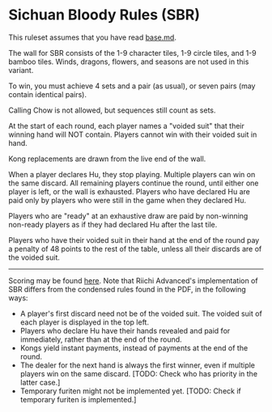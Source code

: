# Sichuan Bloody Rules (SBR)

This ruleset assumes that you have read [base.md](documentation/WIP_base.md).

The wall for SBR consists of the 1-9 character tiles, 1-9 circle tiles, and 1-9 bamboo tiles. Winds, dragons, flowers, and seasons are not used in this variant.

To win, you must achieve 4 sets and a pair (as usual), or seven pairs (may contain identical pairs).

Calling Chow is not allowed, but sequences still count as sets.

At the start of each round, each player names a "voided suit" that their winning hand will NOT contain. Players cannot win with their voided suit in hand.

Kong replacements are drawn from the live end of the wall.

When a player declares Hu, they stop playing. Multiple players can win on the same discard. All remaining players continue the round, until either one player is left, or the wall is exhausted. Players who have declared Hu are paid only by players who were still in the game when they declared Hu.

Players who are "ready" at an exhaustive draw are paid by non-winning non-ready players as if they had declared Hu after the last tile.

Players who have their voided suit in their hand at the end of the round pay a penalty of 48 points to the rest of the table, unless all their discards are of the voided suit.

---
Scoring may be found [here](https://www.mahjongpictureguide.com/pdf/SBR-Reference.pdf). Note that Riichi Advanced's implementation of SBR differs from the condensed rules found in the PDF, in the following ways:

* A player's first discard need not be of the voided suit. The voided suit of each player is displayed in the top left.
* Players who declare Hu have their hands revealed and paid for immediately, rather than at the end of the round.
* Kongs yield instant payments, instead of payments at the end of the round.
* The dealer for the next hand is always the first winner, even if multiple players win on the same discard. [TODO: Check who has priority in the latter case.]
* Temporary furiten might not be implemented yet. [TODO: Check if temporary furiten is implemented.]
